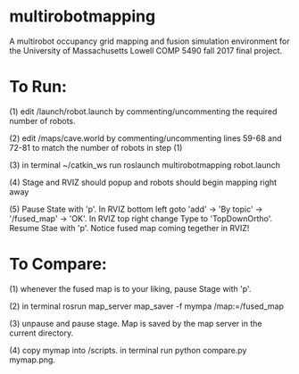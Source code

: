 # multirobotmapping
A multirobot occupancy grid mapping and fusion simulation environment for the University of Massachusetts Lowell COMP 5490 fall 2017 final project. 

# To Run:

(1) edit /launch/robot.launch by commenting/uncommenting the required number of robots.

(2) edit /maps/cave.world by commenting/uncommenting lines 59-68 and 72-81 to match the number of robots in step (1)

(3) in terminal ~/catkin_ws run roslaunch multirobotmapping robot.launch

(4) Stage and RVIZ should popup and robots should begin mapping right away

(5) Pause State with 'p'. In RVIZ bottom left goto 'add' -> 'By topic' -> '/fused_map' -> 'OK'. In RVIZ top right change Type to 'TopDownOrtho'. Resume Stae with 'p'. Notice fused map coming tegether in RVIZ!



# To Compare:

(1) whenever the fused map is to your liking, pause Stage with 'p'.

(2) in terminal rosrun map_server map_saver -f mympa /map:=/fused_map

(3) unpause and pause stage. Map is saved by the map server in the current directory.

(4) copy mymap into /scripts. in terminal run python compare.py mymap.png.
